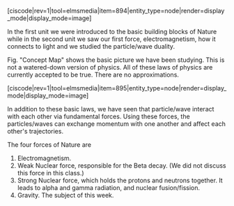 [ciscode|rev=1|tool=elmsmedia|item=894|entity_type=node|render=display_mode|display_mode=image]

In the first unit we were introduced to the basic building blocks of Nature while in the second unit we saw our first force, electromagnetism, how it connects to light and we studied the particle/wave duality.

Fig. "Concept Map" shows the basic picture we have been studying. This is not a watered-down version of physics. All of these laws of physics are currently accepted to be true. There are no approximations.

[ciscode|rev=1|tool=elmsmedia|item=895|entity_type=node|render=display_mode|display_mode=image]

In addition to these basic laws, we have seen that particle/wave interact with each other via fundamental forces. Using these forces, the particles/waves can exchange momentum with one another and affect each other's trajectories.

The four forces of Nature are

1. Electromagnetism.
2. Weak Nuclear force, responsible for the Beta decay. (We did not discuss this force in this class.)
3. Strong Nuclear force, which holds the protons and neutrons together. It leads to alpha and gamma radiation, and nuclear fusion/fission.
4. Gravity. The subject of this week.
